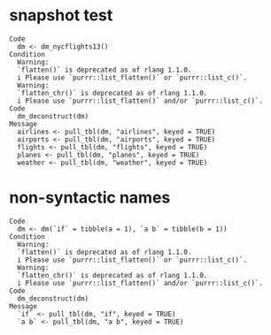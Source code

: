 # snapshot test

    Code
      dm <- dm_nycflights13()
    Condition
      Warning:
      `flatten()` is deprecated as of rlang 1.1.0.
      i Please use `purrr::list_flatten()` or `purrr::list_c()`.
      Warning:
      `flatten_chr()` is deprecated as of rlang 1.1.0.
      i Please use `purrr::list_flatten()` and/or `purrr::list_c()`.
    Code
      dm_deconstruct(dm)
    Message
      airlines <- pull_tbl(dm, "airlines", keyed = TRUE)
      airports <- pull_tbl(dm, "airports", keyed = TRUE)
      flights <- pull_tbl(dm, "flights", keyed = TRUE)
      planes <- pull_tbl(dm, "planes", keyed = TRUE)
      weather <- pull_tbl(dm, "weather", keyed = TRUE)

# non-syntactic names

    Code
      dm <- dm(`if` = tibble(a = 1), `a b` = tibble(b = 1))
    Condition
      Warning:
      `flatten()` is deprecated as of rlang 1.1.0.
      i Please use `purrr::list_flatten()` or `purrr::list_c()`.
      Warning:
      `flatten_chr()` is deprecated as of rlang 1.1.0.
      i Please use `purrr::list_flatten()` and/or `purrr::list_c()`.
    Code
      dm_deconstruct(dm)
    Message
      `if` <- pull_tbl(dm, "if", keyed = TRUE)
      `a b` <- pull_tbl(dm, "a b", keyed = TRUE)

